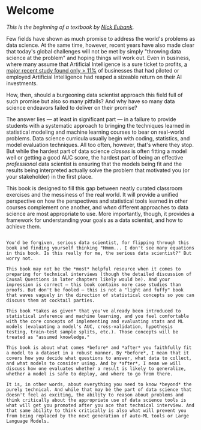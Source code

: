 # Welcome

*This is the beginning of a textbook by [Nick Eubank](https://www.nickeubank.com).*

Few fields have shown as much promise to address the world's problems as data science. At the same time, however, recent years have also made clear that today's global challenges will not be met by simply "throwing data science at the problem" and hoping things will work out. Even in business, where many assume that Artificial Intelligence is a sure ticket to profits, [a major recent study found only > 11%](https://www.wired.com/story/companies-rushing-use-ai-few-see-payoff/) of businesses that had piloted or employed Artificial Intelligence had reaped a sizeable return on their AI investments.

How, then, should a burgeoning data scientist approach this field full of such promise but also so many pitfalls? And why have so many data science endeavors failed to deliver on their promise?

The answer lies — at least in significant part — in a failure to provide students with a systematic approach to bringing the techniques learned in statistical modeling and machine learning courses to bear on real-world problems. Data science curricula usually begin with coding, statistics, and model evaluation techniques. All too often, however, that's where they stop. But while the hardest part of data science *classes* is often fitting a model well or getting a good AUC score, the hardest part of being an effective *professional* data scientist is ensuring that the models being fit and the results being interpreted actually solve the problem that motivated you (or your stakeholder) in the first place.

This book is designed to fill this gap between neatly curated classroom exercises and the messiness of the real world.  It will provide a unified perspective on how the perspectives and statistical tools learned in other courses complement one another, and *when* different approaches to data science are most appropriate to use. More importantly, though, it provides a framework for understanding your goals as a data scientist, and how to achieve them.

```{note} Is this book for me?

You'd be forgiven, serious data scientist, for flipping through this book and finding yourself thinking "Hmmm... I don't see many equations in this book. Is this really for me, the serious data scientist?" But worry not.

This book may not be the *most* helpful resource when it comes to preparing for technical interviews (though the detailed discussion of Causal Questions in later chapters likely would be). And your impression is correct — this book contains more case studies than proofs. But don't be fooled — this is not a "light and fuffy" book that waves vaguely in the direction of statistical concepts so you can discuss them at cocktail parties. 

This book *takes as given* that you've already been introduced to statistical inference and machine learning, and you feel comfortable with the core concepts of implementing and evaluating stats and ML models (evaluating a model's AUC, cross-validation, hypothesis testing, train-test sample splits, etc.). Those concepts will be treated as "assumed knowledge."

This book is about what comes *before* and *after* you faithfully fit a model to a dataset in a robust manner. By *before*, I mean that it covers how you decide what questions to answer, what data to collect, and what models to consider using. And by *after*, I mean we will discuss how one evaluates whether a result is likely to generalize, whether a model is safe to deploy, and where to go from there.

It is, in other words, about everything you need to know *beyond* the purely technical. And while that may be the part of data science that doesn't feel as exciting, the ability to reason about problems and think critically about the appropriate use of data science tools is what will get you promoted after you ace that technical interview. And that same ability to think critically is also what will prevent you from being replaced by the next generation of auto-ML tools or Large Language Models.
```
